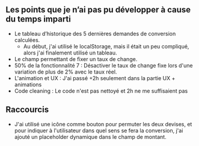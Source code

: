 ## Les points que je n’ai pas pu développer à cause du temps imparti
- Le tableau d’historique des 5 dernières demandes de conversion calculées.
  - Au début, j'ai utilisé le localStorage, mais il était un peu compliqué, alors j'ai finalement utilisé un tableau.
- Le champ permettant de fixer un taux de change.
- 50% de la fonctionnalité 7 : Désactiver le taux de change fixe lors d'une variation de plus de 2% avec le taux réel.
- L'animation et UX : J'ai passé +2h seulement dans la partie UX + animations
- Code cleaning : Le code n'est pas nettoyé et 2h ne me suffisaient pas

## Raccourcis
- J'ai utilisé une icône comme bouton pour permuter les deux devises, et pour indiquer à l'utilisateur dans quel sens se fera la conversion, j'ai ajouté un placeholder dynamique dans le champ de montant.

